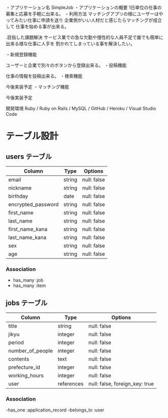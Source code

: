 ・アプリケーション名 
  SimpleJob
・アプリケーションの概要
 1日単位の仕事の募集と応募を手軽に出来る。
・利用方法
 マッチングアプリの様にユーザーはやってみたい仕事に申請を送り
 企業側がいい人材だと感じたらマッチングが成立して
 仕事を始める事が出来る。

 .目指した課題解決
 サービス業での急な欠勤や慢性的な人員不足で誰でも簡単に出来る様な仕事に人手を
 割かれてしまっている事を解決したい。


・新規登録機能
>
ユーザーと企業で別々のボタンから登録出来る。
・投稿機能
>
仕事の情報を投稿出来る。
・検索機能
>
今後実装予定
・マッチング機能
>
今後実装予定

開発環境
Ruby / Ruby on Rails / MySQL / GitHub / Heroku / Visual Studio Code




# テーブル設計



## users テーブル

| Column            | Type     | Options     |
| --------          | ------   | ----------- |
| email             | string   | null: false |
| nickname          | string   | null: false |
| birthday          | date     | null: false |
| encrypted_password| string   | null: false | 
| first_name        | string   | null: false |
| last_name         | string   | null: false |
| first_name_kana   | string   | null: false |
| last_name_kana    | string   | null: false |
| sex               | string   | null: false |
| age               | string   | null: false |


### Association

- has_many :job
- has_many :item

## jobs テーブル

| Column             | Type       | Options                        |
| ------             | ------     | -----------                    |
| title              | string     | null: false                    |
| jikyu              | integer    | null: false                    |
| period             | integer    | null: false                    |
| number_of_people   | integer    | null: false                    |
| contents           | text       | null: false                    |
| prefecture_id      | integer    | null: false                    |
| working_hours      | integer    | null: false                    |
| user               | references | null: false, foreign_key: true |

### Association

-has_one :application_record
-belongs_to :user

